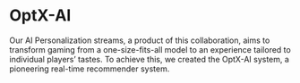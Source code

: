# OptX-AI
Our AI Personalization streams, a product of this collaboration, aims to transform gaming from a one-size-fits-all model to an experience tailored to individual players’ tastes. To achieve this, we created the OptX-AI system, a pioneering real-time recommender system.
